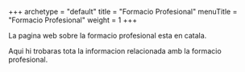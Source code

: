+++
archetype = "default"
title = "Formacio Profesional"
menuTitle = "Formacio Profesional"
weight = 1
+++


La pagina web sobre la formacio profesional esta en catala.

Aqui hi trobaras tota la informacion relacionada amb la formacio profesional.
